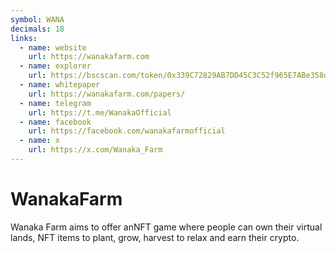 ```yaml
---
symbol: WANA
decimals: 18
links:
  - name: website
    url: https://wanakafarm.com
  - name: explorer
    url: https://bscscan.com/token/0x339C72829AB7DD45C3C52f965E7ABe358dd8761E
  - name: whitepaper
    url: https://wanakafarm.com/papers/
  - name: telegram
    url: https://t.me/WanakaOfficial
  - name: facebook
    url: https://facebook.com/wanakafarmofficial
  - name: x
    url: https://x.com/Wanaka_Farm
---
```


# WanakaFarm

Wanaka Farm aims to offer anNFT game where people can own their virtual lands, NFT items to plant, grow, harvest to relax and earn their crypto.
